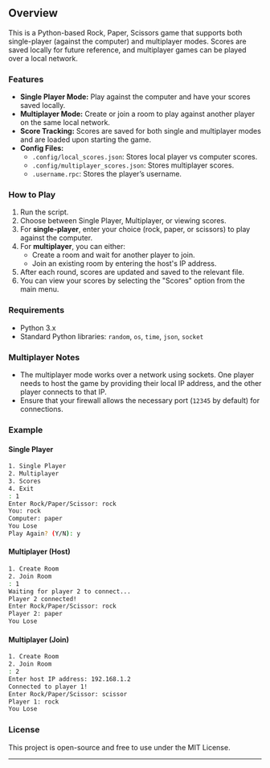 ## Overview
This is a Python-based Rock, Paper, Scissors game that supports both single-player (against the computer) and multiplayer modes. Scores are saved locally for future reference, and multiplayer games can be played over a local network.

### Features
- **Single Player Mode:** Play against the computer and have your scores saved locally.
- **Multiplayer Mode:** Create or join a room to play against another player on the same local network.
- **Score Tracking:** Scores are saved for both single and multiplayer modes and are loaded upon starting the game.
- **Config Files:**
  - `.config/local_scores.json`: Stores local player vs computer scores.
  - `.config/multiplayer_scores.json`: Stores multiplayer scores.
  - `.username.rpc`: Stores the player’s username.

### How to Play
1. Run the script.
2. Choose between Single Player, Multiplayer, or viewing scores.
3. For **single-player**, enter your choice (rock, paper, or scissors) to play against the computer.
4. For **multiplayer**, you can either:
   - Create a room and wait for another player to join.
   - Join an existing room by entering the host's IP address.
5. After each round, scores are updated and saved to the relevant file.
6. You can view your scores by selecting the "Scores" option from the main menu.

### Requirements
- Python 3.x
- Standard Python libraries: `random`, `os`, `time`, `json`, `socket`

### Multiplayer Notes
- The multiplayer mode works over a network using sockets. One player needs to host the game by providing their local IP address, and the other player connects to that IP.
- Ensure that your firewall allows the necessary port (`12345` by default) for connections.

### Example

#### Single Player
```bash
1. Single Player
2. Multiplayer
3. Scores
4. Exit
: 1
Enter Rock/Paper/Scissor: rock
You: rock
Computer: paper
You Lose
Play Again? (Y/N): y
```

#### Multiplayer (Host)
```bash
1. Create Room
2. Join Room
: 1
Waiting for player 2 to connect...
Player 2 connected!
Enter Rock/Paper/Scissor: rock
Player 2: paper
You Lose
```

#### Multiplayer (Join)
```bash
1. Create Room
2. Join Room
: 2
Enter host IP address: 192.168.1.2
Connected to player 1!
Enter Rock/Paper/Scissor: scissor
Player 1: rock
You Lose
```

### License
This project is open-source and free to use under the MIT License.

---